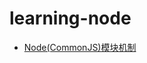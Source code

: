 # learning-node

- [Node(CommonJS)模块机制](https://github.com/zhuozhibin/learning-node/blob/master/docs/module.md)